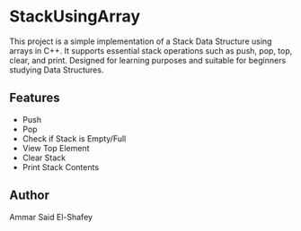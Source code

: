 # StackUsingArray
This project is a simple implementation of a Stack Data Structure using arrays in C++. It supports essential stack operations such as push, pop, top, clear, and print. Designed for learning purposes and suitable for beginners studying Data Structures.
## Features
- Push
- Pop
- Check if Stack is Empty/Full
- View Top Element
- Clear Stack
- Print Stack Contents
## Author
Ammar Said El-Shafey
